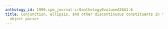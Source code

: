 ```yaml
---
anthology_id: 1990.ipm_journal-ir0anthology0volumeA26A1.6
title: Conjunction, ellipsis, and other discontinuous constituents in the constituent
  object parser
---
```

